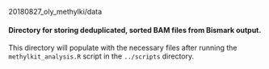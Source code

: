 20180827_oly_methylki/data

#### Directory for storing deduplicated, sorted BAM files from Bismark output.

This directory will populate with the necessary files after running the ```methylkit_analysis.R``` script in the ```../scripts``` directory.
